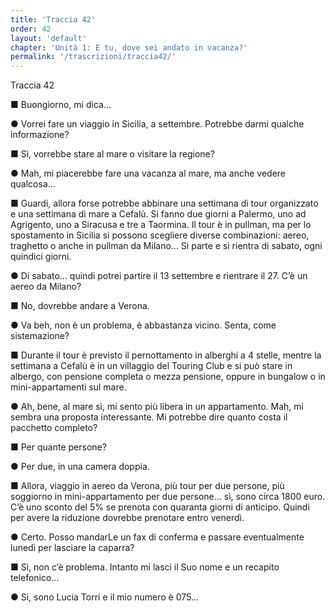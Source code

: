 ```yaml
---
title: 'Traccia 42'
order: 42
layout: 'default'
chapter: 'Unità 1: E tu, dove sei andato in vacanza?'
permalink: '/trascrizioni/traccia42/'
---
```


Traccia 42

■ Buongiorno, mi dica...

● Vorrei fare un viaggio in Sicilia, a settembre. Potrebbe darmi qualche informazione?

■ Sì, vorrebbe stare al mare o visitare la regione?

● Mah, mi piacerebbe fare una vacanza al mare, ma anche vedere qualcosa...

■ Guardi, allora forse potrebbe abbinare una settimana di tour organizzato e una settimana di mare a Cefalù. Si fanno due giorni a Palermo, uno ad Agrigento, uno a Siracusa e tre a Taormina. Il tour è in pullman, ma per lo spostamento in Sicilia si possono scegliere diverse combinazioni: aereo, traghetto o anche in pullman da Milano... Si parte e si rientra di sabato, ogni quindici giorni.

● Di sabato... quindi potrei partire il 13 settembre e rientrare il 27. C’è un aereo da Milano?

■ No, dovrebbe andare a Verona.

● Va beh, non è un problema, è abbastanza vicino. Senta, come sistemazione?

■ Durante il tour è previsto il pernottamento in alberghi a 4 stelle, mentre la settimana a Cefalù è in un villaggio del Touring Club e si può stare in albergo, con pensione completa o mezza pensione, oppure in bungalow o in mini-appartamenti sul mare.

● Ah, bene, al mare sì, mi sento più libera in un appartamento. Mah, mi sembra una proposta interessante. Mi potrebbe dire quanto costa il pacchetto completo?

■ Per quante persone?

● Per due, in una camera doppia.

■ Allora, viaggio in aereo da Verona, più tour per due persone, più soggiorno in mini-appartamento per due persone... sì, sono circa 1800 euro. C’è uno sconto del 5% se prenota con quaranta giorni di anticipo. Quindi per avere la riduzione dovrebbe prenotare entro venerdì.

● Certo. Posso mandarLe un fax di conferma e passare eventualmente lunedì per lasciare la caparra?

■ Sì, non c’è problema. Intanto mi lasci il Suo nome e un recapito telefonico...

● Sì, sono Lucia Torri e il mio numero è 075...

